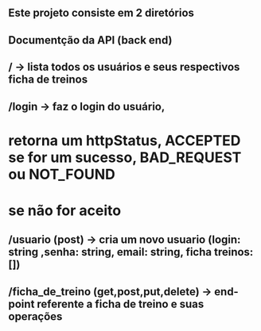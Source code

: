 ## Este projeto consiste em 2 diretórios

## Documentção da API (back end)
## / -> lista todos os usuários e seus respectivos ficha de treinos
## /login -> faz o login do usuário, 
# retorna um httpStatus, ACCEPTED se for um sucesso, BAD_REQUEST ou NOT_FOUND
# se não for aceito

## /usuario (post) -> cria um novo usuario (login: string ,senha: string, email: string, ficha treinos: [])

## /ficha_de_treino (get,post,put,delete) -> end-point referente a ficha de treino e suas operações
 